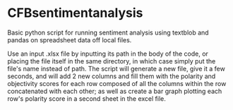# CFBsentimentanalysis
Basic python script for running sentiment analysis using textblob and pandas on spreadsheet data off local files. 

Use an input .xlsx file by inputting its path in the body of the code, or placing the file itself in the same directory, in which case simply put the file's name instead of path. The script will generate a new file, give it a few seconds, and will add 2 new columns and fill them with the polarity and objectivity scores for each row composed of all the columns within the row concatenated with each other; as well as create a bar graph plotting each row's polarity score in a second sheet in the excel file.
